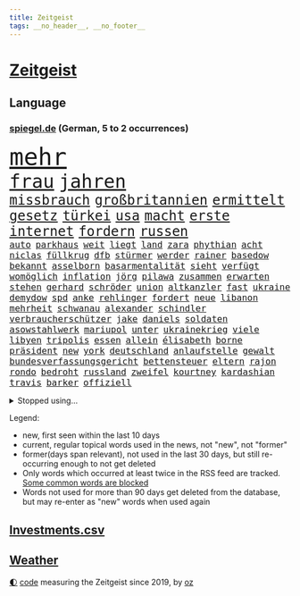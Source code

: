 ```yaml
---
title: Zeitgeist
tags: __no_header__, __no_footer__
---
```


# [Zeitgeist](https://oliz.io/zeitgeist/)

## Language

<h3><a href="https://www.spiegel.de" target="_blank">spiegel.de</a> (German, 5 to 2 occurrences)</h3>
<p style="font-family:monospace">
<span style="font-size:32pt"><a href="news_links.html#mehr" class="current">mehr</a></span>
<br>
<span style="font-size:25pt"><a href="news_links.html#frau" class="current">frau</a></span>
<span style="font-size:25pt"><a href="news_links.html#jahren" class="current">jahren</a></span>
<br>
<span style="font-size:18pt"><a href="news_links.html#missbrauch" class="current">missbrauch</a></span>
<span style="font-size:18pt"><a href="news_links.html#großbritannien" class="current">großbritannien</a></span>
<span style="font-size:18pt"><a href="news_links.html#ermittelt" class="current">ermittelt</a></span>
<span style="font-size:18pt"><a href="news_links.html#gesetz" class="current">gesetz</a></span>
<span style="font-size:18pt"><a href="news_links.html#türkei" class="current">türkei</a></span>
<span style="font-size:18pt"><a href="news_links.html#usa" class="current">usa</a></span>
<span style="font-size:18pt"><a href="news_links.html#macht" class="current">macht</a></span>
<span style="font-size:18pt"><a href="news_links.html#erste" class="current">erste</a></span>
<span style="font-size:18pt"><a href="news_links.html#internet" class="current">internet</a></span>
<span style="font-size:18pt"><a href="news_links.html#fordern" class="current">fordern</a></span>
<span style="font-size:18pt"><a href="news_links.html#russen" class="current">russen</a></span>
<br>
<span style="font-size:12pt"><a href="news_links.html#auto" class="current">auto</a></span>
<span style="font-size:12pt"><a href="news_links.html#parkhaus" class="current">parkhaus</a></span>
<span style="font-size:12pt"><a href="news_links.html#weit" class="current">weit</a></span>
<span style="font-size:12pt"><a href="news_links.html#liegt" class="current">liegt</a></span>
<span style="font-size:12pt"><a href="news_links.html#land" class="current">land</a></span>
<span style="font-size:12pt"><a href="news_links.html#zara" class="new">zara</a></span>
<span style="font-size:12pt"><a href="news_links.html#phythian" class="new">phythian</a></span>
<span style="font-size:12pt"><a href="news_links.html#acht" class="current">acht</a></span>
<span style="font-size:12pt"><a href="news_links.html#niclas" class="current">niclas</a></span>
<span style="font-size:12pt"><a href="news_links.html#füllkrug" class="current">füllkrug</a></span>
<span style="font-size:12pt"><a href="news_links.html#dfb" class="current">dfb</a></span>
<span style="font-size:12pt"><a href="news_links.html#stürmer" class="current">stürmer</a></span>
<span style="font-size:12pt"><a href="news_links.html#werder" class="current">werder</a></span>
<span style="font-size:12pt"><a href="news_links.html#rainer" class="current">rainer</a></span>
<span style="font-size:12pt"><a href="news_links.html#basedow" class="new">basedow</a></span>
<span style="font-size:12pt"><a href="news_links.html#bekannt" class="current">bekannt</a></span>
<span style="font-size:12pt"><a href="news_links.html#asselborn" class="new">asselborn</a></span>
<span style="font-size:12pt"><a href="news_links.html#basarmentalität" class="new">basarmentalität</a></span>
<span style="font-size:12pt"><a href="news_links.html#sieht" class="current">sieht</a></span>
<span style="font-size:12pt"><a href="news_links.html#verfügt" class="current">verfügt</a></span>
<span style="font-size:12pt"><a href="news_links.html#womöglich" class="current">womöglich</a></span>
<span style="font-size:12pt"><a href="news_links.html#inflation" class="current">inflation</a></span>
<span style="font-size:12pt"><a href="news_links.html#jörg" class="current">jörg</a></span>
<span style="font-size:12pt"><a href="news_links.html#pilawa" class="new">pilawa</a></span>
<span style="font-size:12pt"><a href="news_links.html#zusammen" class="current">zusammen</a></span>
<span style="font-size:12pt"><a href="news_links.html#erwarten" class="current">erwarten</a></span>
<span style="font-size:12pt"><a href="news_links.html#stehen" class="current">stehen</a></span>
<span style="font-size:12pt"><a href="news_links.html#gerhard" class="current">gerhard</a></span>
<span style="font-size:12pt"><a href="news_links.html#schröder" class="current">schröder</a></span>
<span style="font-size:12pt"><a href="news_links.html#union" class="current">union</a></span>
<span style="font-size:12pt"><a href="news_links.html#altkanzler" class="current">altkanzler</a></span>
<span style="font-size:12pt"><a href="news_links.html#fast" class="current">fast</a></span>
<span style="font-size:12pt"><a href="news_links.html#ukraine" class="current">ukraine</a></span>
<span style="font-size:12pt"><a href="news_links.html#demydow" class="new">demydow</a></span>
<span style="font-size:12pt"><a href="news_links.html#spd" class="current">spd</a></span>
<span style="font-size:12pt"><a href="news_links.html#anke" class="current">anke</a></span>
<span style="font-size:12pt"><a href="news_links.html#rehlinger" class="current">rehlinger</a></span>
<span style="font-size:12pt"><a href="news_links.html#fordert" class="current">fordert</a></span>
<span style="font-size:12pt"><a href="news_links.html#neue" class="current">neue</a></span>
<span style="font-size:12pt"><a href="news_links.html#libanon" class="new">libanon</a></span>
<span style="font-size:12pt"><a href="news_links.html#mehrheit" class="current">mehrheit</a></span>
<span style="font-size:12pt"><a href="news_links.html#schwanau" class="new">schwanau</a></span>
<span style="font-size:12pt"><a href="news_links.html#alexander" class="current">alexander</a></span>
<span style="font-size:12pt"><a href="news_links.html#schindler" class="current">schindler</a></span>
<span style="font-size:12pt"><a href="news_links.html#verbraucherschützer" class="current">verbraucherschützer</a></span>
<span style="font-size:12pt"><a href="news_links.html#jake" class="current">jake</a></span>
<span style="font-size:12pt"><a href="news_links.html#daniels" class="new">daniels</a></span>
<span style="font-size:12pt"><a href="news_links.html#soldaten" class="current">soldaten</a></span>
<span style="font-size:12pt"><a href="news_links.html#asowstahlwerk" class="current">asowstahlwerk</a></span>
<span style="font-size:12pt"><a href="news_links.html#mariupol" class="current">mariupol</a></span>
<span style="font-size:12pt"><a href="news_links.html#unter" class="current">unter</a></span>
<span style="font-size:12pt"><a href="news_links.html#ukrainekrieg" class="current">ukrainekrieg</a></span>
<span style="font-size:12pt"><a href="news_links.html#viele" class="current">viele</a></span>
<span style="font-size:12pt"><a href="news_links.html#libyen" class="current">libyen</a></span>
<span style="font-size:12pt"><a href="news_links.html#tripolis" class="new">tripolis</a></span>
<span style="font-size:12pt"><a href="news_links.html#essen" class="current">essen</a></span>
<span style="font-size:12pt"><a href="news_links.html#allein" class="current">allein</a></span>
<span style="font-size:12pt"><a href="news_links.html#élisabeth" class="new">élisabeth</a></span>
<span style="font-size:12pt"><a href="news_links.html#borne" class="new">borne</a></span>
<span style="font-size:12pt"><a href="news_links.html#präsident" class="current">präsident</a></span>
<span style="font-size:12pt"><a href="news_links.html#new" class="current">new</a></span>
<span style="font-size:12pt"><a href="news_links.html#york" class="current">york</a></span>
<span style="font-size:12pt"><a href="news_links.html#deutschland" class="current">deutschland</a></span>
<span style="font-size:12pt"><a href="news_links.html#anlaufstelle" class="current">anlaufstelle</a></span>
<span style="font-size:12pt"><a href="news_links.html#gewalt" class="current">gewalt</a></span>
<span style="font-size:12pt"><a href="news_links.html#bundesverfassungsgericht" class="current">bundesverfassungsgericht</a></span>
<span style="font-size:12pt"><a href="news_links.html#bettensteuer" class="new">bettensteuer</a></span>
<span style="font-size:12pt"><a href="news_links.html#eltern" class="current">eltern</a></span>
<span style="font-size:12pt"><a href="news_links.html#rajon" class="new">rajon</a></span>
<span style="font-size:12pt"><a href="news_links.html#rondo" class="new">rondo</a></span>
<span style="font-size:12pt"><a href="news_links.html#bedroht" class="current">bedroht</a></span>
<span style="font-size:12pt"><a href="news_links.html#russland" class="current">russland</a></span>
<span style="font-size:12pt"><a href="news_links.html#zweifel" class="current">zweifel</a></span>
<span style="font-size:12pt"><a href="news_links.html#kourtney" class="new">kourtney</a></span>
<span style="font-size:12pt"><a href="news_links.html#kardashian" class="current">kardashian</a></span>
<span style="font-size:12pt"><a href="news_links.html#travis" class="current">travis</a></span>
<span style="font-size:12pt"><a href="news_links.html#barker" class="new">barker</a></span>
<span style="font-size:12pt"><a href="news_links.html#offiziell" class="current">offiziell</a></span>
</p>
<details>
<summary>Stopped using...</summary>
<p class="former" style="font-size:12pt">
boot(573) mittelmeer(573) wirkte(573) katze(572) fenster(571) höchsten(571) manöver(571) regel(571) stecken(571) ungewöhnlich(571) eskalation(570) nachfolge(570) uhr(570) verrät(570) ausländische(569) geholt(569) gott(569) massiver(569) sicherheitsbehörden(569) stoppte(569) asche(568) beantragen(568) beeinflussen(568) gefüllt(568) kanzlerin(568) liege(568) scheidet(568) toni(568) 6(567) bestreitet(567) britischer(567) energien(567) erfahren(567) früherer(567) funktioniert(567) mahnt(567) märchen(567) nachwuchs(567) strafmaßnahmen(567) umstrittener(567) verwendet(567) überlebt(567) 50000(566) attackieren(566) aufmerksamkeit(566) babys(566) billionen(566) d(566) einreisen(566) froh(566) gewaltige(566) gäste(566) jüngeren(566) kündigung(566) liste(566) maria(566) mütter(566) verhältnis(566) atlantik(565) krankenhäuser(565) körper(565) maß(565) organisationen(565) pferd(565) rechtsextremismus(565) scheiterte(565) schweigt(565) spanier(565) vergeben(565) versprach(565) widerspruch(565) zurückkehren(565) 130(564) atmosphäre(564) brücke(564) coronawelle(564) co₂(564) ddr(564) gekostet(564) jung(564) lehnen(564) still(564) usschauspielerin(564) verlängerung(564) verschärfung(564) versäumnisse(564) 400(563) ausfallen(563) erholung(563) gesagt(563) größter(563) jahrhundert(563) jahrzehnte(563) kritisierte(563) portugal(563) stets(563) street(563) taten(563) belarussischen(562) brauchte(562) drohungen(562) hintergründe(562) käufer(562) selben(562) stück(562) tore(562) verdächtiger(562) vorher(562) weder(562) zählen(562) csuchef(561) entwurf(561) gelassen(561) hans(561) hölle(561) peru(561) rassistischer(561) reißt(561) schwester(561) standort(561) verhängen(561) billie(560) dadurch(560) eugh(560) kochinstituts(560) nutzte(560) rettungskräfte(560) sensation(560) texas(560) 3000(559) eilish(559) gebrochen(559) impfstoff(559) infektion(559) leichte(559) lüge(559) lügen(559) sichern(559) smith(559) verbrechen(559) vertrauen(559) werbung(559) anbieter(558) august(558) digitaler(558) park(558) taiwan(558) werke(558) wiederholt(558) angenommen(557) finanzieren(557) jüngere(557) ministerpräsidenten(557) norbert(557) philip(557) schnelltests(557) schwindet(557) verlauf(557) zwischenzeitlich(557) 2011(556) berät(556) ergibt(556) meint(556) schlimmste(556) viertelfinale(556) wende(556) dar(555) e(555) siegen(555) bestehen(554) goldenen(554) mode(554) demokratische(553) frische(553) hotels(553) seltsame(553) solange(553) verbände(553) kryptowährung(552) verfehlt(552) 2030(551) angerichtet(551) möglicherweise(551) neuauflage(551) marsch(550) testet(550) wiederholen(550) entspannung(549) erwischt(549) konsum(549) rechtzeitig(549) staffel(549) 600(548) emissionen(548) gefangene(548) gesundheitsministerium(548) impfungen(547) überschwemmungen(547) deutsches(546) gold(546) steffen(546) varianten(546) fortuna(545) monats(545) tiefen(545) erkranken(544) wind(544) gehörte(542) verwickelt(542) vorne(542) gewahrsam(541) gouverneur(541) hackerangriff(540) rose(540) tennisprofi(540) impfstoffe(538) saintgermain(536) sydney(536) syrer(536) verkürzt(536) kapitel(533) wandel(533) stört(531) schritten(530) hinterlässt(529) iranischen(529) jurist(529) grünenchefin(528) schock(527) afrikas(526) gerieten(526) verlegen(526) olympia(523) rückblick(523) sophie(523) vorgenommen(522) spionage(521) kanadas(518) prägte(518) anderswo(517) zdf(517) staatsoberhaupt(515) eingeräumt(514) ausgaben(512) topspiel(511) quadratmeter(507) weltmeisterschaft(507) bundespräsidenten(505) mehren(505) fotografieren(504) koblenz(504) heimsieg(500) rätseln(500) ausweg(497) brutalen(491) sachen(491) befunden(490) flogen(489) abhilfe(486) überwiegend(484) coronawochenüberblick(483) mangelnde(480) berichtete(478) uskapitol(477) 95(459) technische(459) glasgow(458) langjährige(458) bestens(454) extremwetter(437) behindern(436) fahrbahn(434) großstädten(432) 20jährige(427) bahnverkehr(425) worüber(420) untermauert(399) wüste(380) 250(378) verlag(375) höchster(374) eile(370) financial(365) umständen(362) raumfahrt(352) holz(349) richteten(348) auszeichnung(347) genesen(347) vorreiter(341) freigegeben(339) pop(332) jahresende(327) flohen(326) serbien(326) müll(323) erlebnisse(321) ausgestellt(320) bürgern(320) individuelle(318) tricks(318) 01(317) parkplatz(316) mangelware(314) fluggesellschaften(310) entsorgt(309) erhöhte(307) ernstfall(307) liebt(307) peters(307) traditionelle(306) naht(304) urteilte(302) 1962(301) kroatien(301) eingriff(299) gegenspieler(298) kilogramm(298) schrumpft(298) zusammengestoßen(298) drohnen(297) kämpften(297) verharmlost(297) verheerende(297) 160(295) norwegische(295) auslaufen(294) cup(294) dick(294) europol(294) schließung(290) 72(289) 1997(287) axel(286) gorillas(286) fühlte(283) 33jährige(282) knie(282) selbstkritisch(282) intendant(280) rt(280) blind(279) lebten(272) fällig(271) vizepräsidentin(270) debattieren(267) handelsverband(266) traten(266) supermärkte(265) kollision(264) lebron(264) beeinträchtigt(262) krisenmanagement(260) badenbaden(259) marsalek(259) berühmteste(255) bewahrt(255) gesammelt(255) unterdrückung(255) befürchtete(254) lebenden(253) moritz(253) achtjährige(252) grand(252) regnet(252) one(251) genervt(250) zivile(248) hansjoachim(247) verzockt(247) börsen(246) heiße(246) nouripour(246) 05(238) kohleausstieg(238) göringeckardt(237) kritischen(237) papiere(237) emirat(236) world(234) masters(233) nadine(233) springer(232) diebe(230) holstein(225) protokoll(224) regale(224) katrin(223) koalitionsvertrag(223) virginia(223) weltberühmt(222) zeitgleich(221) satt(220) überfallen(219) augenhöhe(217) geburtstagsfeier(216) zusehen(216) anheben(215) lotto(215) nikita(214) vorteil(214) ausgetauscht(213) medwedew(213) nfl(213) renten(212) saarbrücken(212) umgebracht(212) emotionen(208) kursieren(208) rechtsradikale(208) 1991(207) briefe(203) durchschnittlich(202) erfolgen(202) gefälschtem(202) jährlich(202) älteste(202) vornehmen(201) ice(200) 20jährigen(199) adam(199) natostaaten(199) follower(198) jesse(198) wichtiges(198) berlinbrandenburg(197) grünenspitze(197) erneuerbaren(196) berufseinstieg(195) provokationen(195) suizid(195) bettina(194) hitzewellen(194) raketenabwehr(194) asylbewerber(193) einschätzungen(191) nachziehen(191) zulauf(191) mannschaften(189) kälte(188) kredite(186) opel(184) geheimdienste(183) grauen(183) menschlichkeit(183) sauer(183) schlimme(181) wirtschaftsforscher(181) scherz(180) damaligen(179) hinrichtung(177) siegerin(177) aaron(176) gezielten(176) hals(176) medienkonzern(174) coronapatienten(173) geopolitische(173) auschwitz(171) ampelpartner(170) swr(170) idioten(169) valencia(168) westlicher(168) bayernstar(167) bundestagsvizepräsidentin(167) klimaneutralität(166) bemerkt(165) konzentration(165) generationen(164) topspieler(164) wundern(162) gegentore(161) wach(161) airlines(160) regierungen(160) christiane(159) empfindliche(158) sammlung(158) stürzten(158) schärfere(157) jahresbeginn(156) qualität(156) tradition(156) wetten(156) gestiegene(155) staatsstreich(155) bewirken(154) khan(154) zehnjähriger(154) hohes(153) tierwohl(153) angeblicher(152) fassen(151) söldnern(151) formel1saison(148) strafstoß(148) verglich(148) diskussionen(147) flüchtling(147) management(146) maßgeblich(146) aston(145) kursiert(145) rauschgift(145) tvmoderatorin(145) morddrohungen(144) erwägen(143) festivals(143) meteorologen(143) 107(141) organisatoren(141) überlastet(140) glamour(139) menschenrechtslage(137) 87(135) allgemeinen(135) dopings(135) faktor(135) mondes(135) brisant(134) friert(134) mahnte(134) schwimmende(134) zugelassene(134) teuerung(133) wecken(133) atomverhandlungen(131) diplomatisch(131) passende(131) klappt(130) stimmte(130) betonte(129) marieagnes(129) nancy(129) personalnot(129) coviderkrankung(128) schärfste(128) surfer(128) einfaches(127) schwerwiegender(127) bemerkenswerte(126) erbeuten(126) gefühle(125) muscheln(125) impfausweis(124) verschleppung(124) herausragenden(123) problematisch(123) curry(122) geflohene(122) klara(122) klettern(122) sicherheitslücke(122) südpazifik(122) wahnsinn(122) mühen(121) pool(121) antrittsbesuch(120) downing(120) masepin(120) watzke(120) abstiegskampf(119) kanye(119) lebenswerk(119) offenbarte(119) rennstall(119) militärbündnis(117) schneefall(117) solar(117) berger(116) beschwört(116) ukraines(116) brunner(115) eingegangen(115) marvin(115) gewaltigen(114) kremls(114) kriterien(114) anpassungen(113) franco(113) haderte(113) spielplan(113) alleingelassen(112) paartherapeutin(112) frauenquote(111) männlicher(111) zusammengezogen(111) beherrscht(110) influencerin(110) neuerungen(110) regenfällen(110) verkehrsunfall(110) verringern(110) dahintersteckt(109) lastwagenfahrer(109) normalen(109) aktionismus(108) gerichte(108) kaczyński(108) beschaffung(107) dreyer(106) heimgesucht(106) knüpft(106) konsulat(106) lauten(106) malu(106) männlichen(106) rheinlandpfälzische(106) zehnmal(106) christen(105) nordkoreas(105) vettel(105) zusammengefasst(105) drangsaliert(104) gefühlen(104) haftbefehle(104) lebensmittelpreise(104) hilflos(103) maskentragen(103) staatsfernsehen(103) unternehmens(103) verbrechern(103) gegründet(102) reiches(102) ausgeschlagen(101) finanzschwache(101) geywitz(101) impfpflichtdebatte(101) kasachstan(101) lehrermangel(101) sicherheitsrates(101) zerfallen(101) grünem(100) mutmaßlichem(100) liebte(99) liz(99) fitness(98) millionäre(98) nirvana(98) schimpansen(98) spaltung(98) vorsätze(98) belastungen(97) flaggschiff(96) geschenk(96) muslimische(96) nahrungsmittel(96) coronainfizierten(95) glanz(95) medienanstalt(95) bunt(94) douglas(94) erneuert(94) malis(94) brandanschlag(93) anhand(92) herzattacke(92) vergleichsweise(91) vielzahl(91) anklagepunkten(90) anstrengungen(90) eindhoven(90) populär(90) reuters(90) steueroase(90) aufgedeckt(89) bronx(89) angestiegen(88) süßigkeiten(88) tempolimit(88) trick(88) verwüsten(88) 82jährige(87) frachtcontainer(87) klimaschädliche(87) methan(87) mv(87) siebenjährige(87) veteranen(87) zahlungen(87) einmarschieren(86) knappes(86) repariert(86) schlimmere(86) vitali(86) filmemacher(85) justizministerium(85) kurioser(85) emotionalen(84) gütern(84) influencerinnen(84) kontaktverfolgung(84) provozierte(84) ramona(84) soloselbstständige(84) wundert(84) überzeugung(84) columbus(83) gemeinsamkeit(83) hut(83) joggen(83) monster(83) strände(83) grünenführung(82) massenmord(82) notfallversorgung(82) inselgruppe(81) leistungsträger(81) nachwirkungen(81) rollo(81) 2014(80) unterschlagen(80) verdienst(80) geschworenen(79) gespürt(79) kernkraftwerke(79) ustalent(79) zugutekommen(79) aufhören(78) berlusconi(78) besprachen(78) entschlossenheit(78) neubauten(78) salah(78) silvio(78) unicef(78) uscomedian(78) à(78) gedemütigt(77) thyssenkrupp(77) verkraften(77) weltmacht(77) zweistellige(77) gezockt(76) unwohl(76) verenden(76) verfügbaren(76) 21jährige(75) 55jährigen(75) extremisten(75) müsst(75) ungewohnte(75) beckham(74) demi(74) moore(74) pfeiffer(74) schätzt(74) weltgesundheitsorganisation(74) betrogen(73) elefanten(73) sprengsatz(73) verkehrskontrolle(73) anhalten(72) westafrika(72) zivilen(72) asylsuchende(71) jugendstrafe(71) kapitols(71) lasten(71) risikogruppen(71) vergewaltigte(71) 37jährigen(70) bnd(70) heimischen(70) nestlé(70) sehnt(70) anzahl(69) ausbildungsverträge(69) begingen(69) silber(69) stromausfälle(69) eautoprämie(68) kylian(68) mbappé(68) prognostizieren(68) schwanken(68) welthandel(68) eingeplant(67) inhalten(67) rené(67) bescheiden(66) funk(66) konkurrentin(66) niemanden(66) notunterkünfte(66) 80jährige(65) abdeslam(65) beschleunigt(65) englands(65) frühlings(65) matsch(65) millionenbeträge(65) teamwettbewerb(65) abstoßen(64) anfangszeit(64) bankkunden(64) bretagne(64) favoritinnen(64) gebühren(64) schwerfällt(64) systemen(64) vereinbarungen(64) kalifornische(63) mitgliedern(63) rockse(63) roller(63) stabschef(63) stoffe(63) versagen(63) 03(62) johanna(62) ritt(62) exsoldaten(61) fußballwelt(61) kirchen(61) russin(61) sbahnen(61) schriftliche(61) baustein(60) dopingfall(60) gegendemonstranten(60) gesprächsangebot(60) hagelt(60) jackson(60) oxford(60) projekten(60) schwarzmeerflotte(60) anschlagspläne(59) erhoffen(59) umzusetzen(59) verschlimmert(59) wirtschaften(59) abgestimmt(58) gefolgt(58) lehnte(58) zeilen(58) jennifer(57) saied(57) aufräumarbeiten(56) bidenregierung(56) heidenheim(56) sondiert(56) 37jähriger(55) abgezogen(55) austreten(55) container(55) geldwäscheverdachtsfälle(55) halbzeit(55) klum(55) komiker(55) missbrauchsfälle(55) abgekommen(54) sees(54) stabil(54) kommerzielle(53) kappen(52) leyens(52) sterbehilfe(52) verblüfft(52) 1100(51) noble(51) versprechungen(51) domröse(50) exnatogeneral(50) hanslothar(50) ost(50) plastik(50) ratlos(50) schreckt(50) zynisch(50) 95jährige(49) bundeskabinett(49) crowdfunding(49) erforschen(49) hagelschauers(49) samuel(49) schneiden(49) swingerklub(49) verlangten(49) bekanntwerden(48) eindrücke(48) gelegen(48) schaffe(48) sekretärin(48) simpsons(48) zögerte(48) böschung(47) freizeitpark(47) profitierte(47) rückblickend(47) trickst(47) willens(47) zeuge(47) abramowitsch(46) außenpolitische(46) delegation(46) fünften(46) schockierte(46) schreckliche(46) taktischen(46) ukrainefeldzug(46) 2035(45) angepöbelt(45) beizutreten(45) erlebnissen(45) gardasee(45) sanktion(45) 59jähriger(44) altenpfleger(44) fatale(44) hauptdarsteller(44) hilfstransporte(44) kot(44) lobbyregister(44) omikronsubtyp(44) selenskyjregierung(44) ed(43) gepanzerte(43) glaubte(43) produktionsstopp(43) rüstungsprojekte(43) starkregen(43) verliehen(43) ausschalten(42) beschuldigten(42) bobic(42) eingetroffen(42) fatal(42) fredi(42) infektiologin(42) nukleare(42) regalen(42) studio(42) titelchancen(42) todesopfers(42) wiedereinführung(42) wohnhäuser(42) alisher(41) anwendung(41) bekundet(41) bindung(41) dilbar(41) mateusz(41) morawiecki(41) nachbarschaftsstreit(41) oligarchenjacht(41) passe(41) sorokin(41) sponsoren(41) statistisches(41) tanken(41) östlichen(41) abstiegsbedrohte(40) energielieferungen(40) jochen(40) natalia(40) usverteidigungsministerium(40) zugriff(40) degen(39) iaeachef(39) jenen(39) mariano(39) massenschlägerei(39) nächte(39) power(39) afghanen(38) bombardements(38) gru(38) belgrad(37) bombardierte(37) exfreundin(37) höhenlagen(37) kooperationen(37) vertraut(37) iowa(36) schutt(36) unomenschenrechtsrat(36) vorziehen(36) wappnen(36) bewegenden(35) duo(35) vergeltung(35) versetzen(35) überhöhen(35) bundestrainerin(34) coronakennzahlen(34) iwan(34) luftbrücke(34) rinder(34) unterhalten(34) 1977(33) boni(33) bundesfamilienministerin(33) koch(33) komplexen(33) kürzester(33) unfällen(33) chemiewaffeneinsatz(32) chemische(32) ehemaligem(32) energieembargo(32) hochwasserkatastrophe(32) neuendorf(32) schimmel(32) geschlossenen(31) günstige(31) sachs(31) ahr(30) drücken(30) hauchdünn(30) quebec(30) schnellere(30) weltmeisters(30) westküste(30) wladmir(30) flüchtlingsheim(29) gelassenheit(29) herstellern(29) invasionsarmee(29) kombattanten(29) teilerfolg(29) unterkunft(29) verbandes(29) vorschriften(29) abstiegsplatz(28) dokumentieren(28) dreierpack(28) großhändler(28) hamsterkäufe(28) neymar(28) ablöse(27) chemischer(27) fed(27) obduktion(27) raketenangriff(27) revolutionsgarden(27) holzboot(26) verwüstungen(26) übersetzt(26) auffälligen(25) befristetes(25) absprung(24) achtes(24) ambivalent(24) ausgedient(24) endpunkt(24) gaststätten(24) palmen(24) abgrund(23) ferraripilot(23) g20(23) hauptgewinn(23) mechaniker(23) nebenwirkungen(23) versorgungslage(23) bekunden(22) bürgerkriegs(22) championsleagueviertelfinale(22) karim(22) nachgelegt(22) angetreten(21) freundinnen(21) grundordnung(21) kalt(21) natomitglied(21) sardinien(21) sound(21) zusammenleben(21) zweifelhaft(21) erwischen(20) leugnet(20) unterscheidet(20) gehörlose(19) merke(19) messungen(19) my(19) umsteigen(19) verweis(19) zwangsarbeit(19) zweifelhaften(19) entschärfte(18) indem(18) iron(18) menschenrechtsorganisationen(18) tvsenders(18) umentschieden(18) abzusetzen(17) bauten(17) beck(17) emporkömmling(17) fahrlehrer(17) friedensvertrag(17) paddeln(17) schiefgelaufen(17) stalin(17) zutaten(17) agenten(16) dome(16) fernen(16) gerüstet(16) landwirt(16) nulltarif(16) schweriner(16) staatstragend(16) tu(16) wmqualifikation(16) wärmer(16) aufzunehmen(15) coronamaskenpflicht(15) familienleben(15) insolvenzverschleppung(15) isch(15) lungenembolie(15) schutzmaßnahme(15) sonnensystem(15) aufhört(14) entfernten(14) hartnäckig(14) notwendigkeit(14) übernachten(14) besorgniserregend(13) enthielten(13) gelenkt(13) registrierte(13) zweifelt(13) öffentlicher(13) entsprechend(12) kabinetts(12) zaubert(12) dir(11) hurtigruten(11) neutralität(11) ohrfeigeneklat(11) schlachtfeld(11) weiterkommen(11)
</p>
</details>
<p>Legend:
<ul>
<li><span class="new">new</span>, first seen within the last 10 days</li>
<li><span class="current">current</span>, regular topical words used in the news, not "new", not "former"</li>
<li><span class="former">former(days span relevant)</span>, not used in the last 30 days, but still re-occurring enough to not get deleted</li>
<li>Only words which occurred at least twice in the RSS feed are tracked. <a href="language/filters.py">Some common words are blocked</a></li>
<li>Words not used for more than 90 days get deleted from the database, but may re-enter as "new" words when used again</li>
</ul>
</p>

## [Investments](investments.html)[.csv](investments.csv)

## [Weather](weather.html)

<footer>
<a href="javascript:toggleTheme()" class="nav">🌓</a>
<a href="https://github.com/ooz/zeitgeist">code</a> measuring the Zeitgeist since 2019, by <a href="https://oliz.io">oz</a>
</footer>
